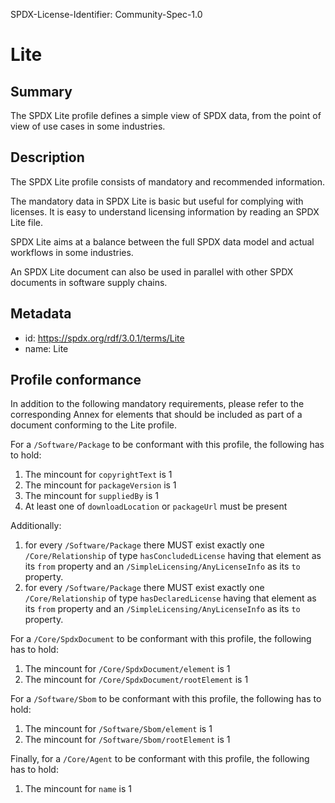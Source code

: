 SPDX-License-Identifier: Community-Spec-1.0

# Lite

## Summary

The SPDX Lite profile defines a simple view of SPDX data,
from the point of view of use cases in some industries.

## Description


The SPDX Lite profile consists of mandatory and recommended information.

The mandatory data in SPDX Lite is basic but useful for complying with licenses.
It is easy to understand licensing information by reading an SPDX Lite file.

SPDX Lite aims at a balance between the full SPDX data model and actual workflows in some industries.

An SPDX Lite document can also be used in parallel with other SPDX documents in software supply chains.

## Metadata

- id: https://spdx.org/rdf/3.0.1/terms/Lite
- name: Lite

## Profile conformance

In addition to the following mandatory requirements,
please refer to the corresponding Annex for elements
that should be included as part of a document conforming to the Lite profile.

For a `/Software/Package` to be conformant with this profile, the following has to hold:

1. The mincount for `copyrightText` is 1
1. The mincount for `packageVersion` is 1
1. The mincount for `suppliedBy` is 1
1. At least one of `downloadLocation` or `packageUrl` must be present

Additionally:

1. for every `/Software/Package` there MUST exist exactly one
   `/Core/Relationship` of type `hasConcludedLicense` having that element as
   its `from` property and an `/SimpleLicensing/AnyLicenseInfo` as its `to`
   property.
1. for every `/Software/Package` there MUST exist exactly one
   `/Core/Relationship` of type `hasDeclaredLicense` having that element as its
   `from` property and an `/SimpleLicensing/AnyLicenseInfo` as its `to`
   property.
   
For a `/Core/SpdxDocument` to be conformant with this profile, the following has to hold:
1. The mincount for `/Core/SpdxDocument/element` is 1
1. The mincount for `/Core/SpdxDocument/rootElement` is 1

For a `/Software/Sbom` to be conformant with this profile, the following has to hold:
1. The mincount for `/Software/Sbom/element` is 1
1. The mincount for `/Software/Sbom/rootElement` is 1

Finally, for a `/Core/Agent` to be conformant with this profile, the following has to hold:

1. The mincount for `name` is 1
